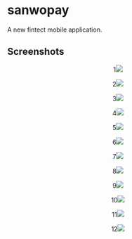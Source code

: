 # sanwopay

A new fintect mobile application.

## Screenshots

<p align= "center">
1<img src="https://ibb.co/wsZ5md6">
<p align= "center">
2<img src="https://ibb.co/Z2N05Vv">
<p align= "center">
3<img src="https://ibb.co/DLnMq8K">
<p align= "center">
4<img src="https://ibb.co/k5NpNmK">
<p align= "center">
5<img src="https://ibb.co/NFmKYDz">
<p align= "center">
6<img src="https://ibb.co/SxQPYKF">
<p align= "center">
7<img src="https://ibb.co/87pK1j7">
<p align= "center">
8<img src="https://ibb.co/DCBm9s5">
<p align= "center">
9<img src="https://ibb.co/m9p8PyX">
<p align= "center">
10<img src="https://ibb.co/5kTwWjC">
<p align= "center">
11<img src="https://ibb.co/HVkXcRX">
<p align= "center">
12<img src="https://ibb.co/T88d3CQ">









